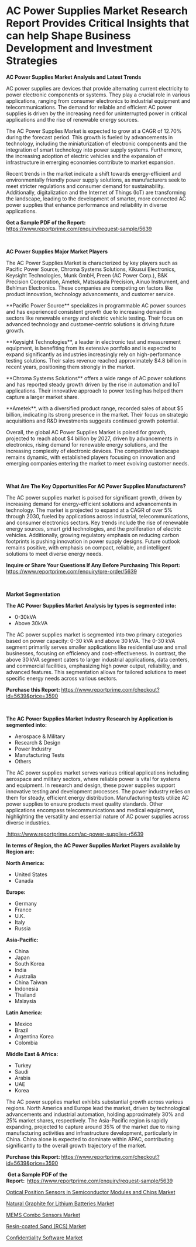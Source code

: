 <p><h1>AC Power Supplies Market Research Report Provides Critical Insights that can help Shape Business Development and Investment Strategies</h1></p><p><strong>AC Power Supplies Market Analysis and Latest Trends</strong></p>
<p><p>AC power supplies are devices that provide alternating current electricity to power electronic components or systems. They play a crucial role in various applications, ranging from consumer electronics to industrial equipment and telecommunications. The demand for reliable and efficient AC power supplies is driven by the increasing need for uninterrupted power in critical applications and the rise of renewable energy sources.</p><p>The AC Power Supplies Market is expected to grow at a CAGR of 12.70% during the forecast period. This growth is fueled by advancements in technology, including the miniaturization of electronic components and the integration of smart technology into power supply systems. Furthermore, the increasing adoption of electric vehicles and the expansion of infrastructure in emerging economies contribute to market expansion. </p><p>Recent trends in the market indicate a shift towards energy-efficient and environmentally friendly power supply solutions, as manufacturers seek to meet stricter regulations and consumer demand for sustainability. Additionally, digitalization and the Internet of Things (IoT) are transforming the landscape, leading to the development of smarter, more connected AC power supplies that enhance performance and reliability in diverse applications.</p></p>
<p><strong>Get a Sample PDF of the Report:&nbsp;</strong> <a href="https://www.reportprime.com/enquiry/request-sample/5639">https://www.reportprime.com/enquiry/request-sample/5639</a></p>
<p>&nbsp;</p>
<p><strong>AC Power Supplies Major Market Players</strong></p>
<p><p>The AC Power Supplies Market is characterized by key players such as Pacific Power Source, Chroma Systems Solutions, Kikusui Electronics, Keysight Technologies, Munk GmbH, Preen (AC Power Corp.), B&K Precision Corporation, Ametek, Matsusada Precision, Ainuo Instrument, and Behlman Electronics. These companies are competing on factors like product innovation, technology advancements, and customer service.</p><p>**Pacific Power Source** specializes in programmable AC power sources and has experienced consistent growth due to increasing demand in sectors like renewable energy and electric vehicle testing. Their focus on advanced technology and customer-centric solutions is driving future growth.</p><p>**Keysight Technologies**, a leader in electronic test and measurement equipment, is benefiting from its extensive portfolio and is expected to expand significantly as industries increasingly rely on high-performance testing solutions. Their sales revenue reached approximately $4.8 billion in recent years, positioning them strongly in the market.</p><p>**Chroma Systems Solutions** offers a wide range of AC power solutions and has reported steady growth driven by the rise in automation and IoT applications. Their innovative approach to power testing has helped them capture a larger market share.</p><p>**Ametek**, with a diversified product range, recorded sales of about $5 billion, indicating its strong presence in the market. Their focus on strategic acquisitions and R&D investments suggests continued growth potential.</p><p>Overall, the global AC Power Supplies Market is poised for growth, projected to reach about $4 billion by 2027, driven by advancements in electronics, rising demand for renewable energy solutions, and the increasing complexity of electronic devices. The competitive landscape remains dynamic, with established players focusing on innovation and emerging companies entering the market to meet evolving customer needs.</p></p>
<p>&nbsp;</p>
<p><strong>What Are The Key Opportunities For AC Power Supplies Manufacturers?</strong></p>
<p><p>The AC power supplies market is poised for significant growth, driven by increasing demand for energy-efficient solutions and advancements in technology. The market is projected to expand at a CAGR of over 5% through 2030, fueled by applications across industrial, telecommunications, and consumer electronics sectors. Key trends include the rise of renewable energy sources, smart grid technologies, and the proliferation of electric vehicles. Additionally, growing regulatory emphasis on reducing carbon footprints is pushing innovation in power supply designs. Future outlook remains positive, with emphasis on compact, reliable, and intelligent solutions to meet diverse energy needs.</p></p>
<p><strong>Inquire or Share Your Questions If Any Before Purchasing This Report:</strong> <a href="https://www.reportprime.com/enquiry/pre-order/5639">https://www.reportprime.com/enquiry/pre-order/5639</a></p>
<p>&nbsp;</p>
<p><strong>Market Segmentation</strong></p>
<p><strong>The AC Power Supplies Market Analysis by types is segmented into:</strong></p>
<p><ul><li>0-30kVA</li><li>Above 30kVA</li></ul></p>
<p><p>The AC power supplies market is segmented into two primary categories based on power capacity: 0-30 kVA and above 30 kVA. The 0-30 kVA segment primarily serves smaller applications like residential use and small businesses, focusing on efficiency and cost-effectiveness. In contrast, the above 30 kVA segment caters to larger industrial applications, data centers, and commercial facilities, emphasizing high power output, reliability, and advanced features. This segmentation allows for tailored solutions to meet specific energy needs across various sectors.</p></p>
<p><strong>Purchase this Report:&nbsp;</strong><a href="https://www.reportprime.com/checkout?id=5639&price=3590">https://www.reportprime.com/checkout?id=5639&price=3590</a></p>
<p>&nbsp;</p>
<p><strong>The AC Power Supplies Market Industry Research by Application is segmented into:</strong></p>
<p><ul><li>Aerospace & Military</li><li>Research & Design</li><li>Power Industry</li><li>Manufacturing Tests</li><li>Others</li></ul></p>
<p><p>The AC power supplies market serves various critical applications including aerospace and military sectors, where reliable power is vital for systems and equipment. In research and design, these power supplies support innovative testing and development processes. The power industry relies on them for steady, efficient energy distribution. Manufacturing tests utilize AC power supplies to ensure products meet quality standards. Other applications encompass telecommunications and medical equipment, highlighting the versatility and essential nature of AC power supplies across diverse industries.</p></p>
<p><a href="https://www.reportprime.com/ac-power-supplies-r5639">&nbsp;https://www.reportprime.com/ac-power-supplies-r5639</a></p>
<p><strong>In terms of Region, the AC Power Supplies Market Players available by Region are:</strong></p>
<p>
    <p> <strong> North America: </strong>
        <ul>
            <li>United States</li>
            <li>Canada</li>
        </ul>
        </p> 
    <p> <strong> Europe: </strong>
        <ul>
            <li>Germany</li>
            <li>France</li>
            <li>U.K.</li>
            <li>Italy</li>
            <li>Russia</li>
        </ul>
        </p> 
    <p> <strong> Asia-Pacific: </strong>
        <ul>
            <li>China</li>
            <li>Japan</li>
            <li>South Korea</li>
            <li>India</li>
            <li>Australia</li>
            <li>China Taiwan</li>
            <li>Indonesia</li>
            <li>Thailand</li>
            <li>Malaysia</li>
        </ul>
        </p> 
    <p> <strong> Latin America: </strong>
        <ul>
            <li>Mexico</li>
            <li>Brazil</li>
            <li>Argentina Korea</li>
            <li>Colombia</li>
        </ul>
        </p> 
    <p> <strong> Middle East & Africa: </strong>
        <ul>
            <li>Turkey</li>
            <li>Saudi</li>
            <li>Arabia</li>
            <li>UAE</li>
            <li>Korea</li>
        </ul>
    </p>
    </p>
<p><p>The AC power supplies market exhibits substantial growth across various regions. North America and Europe lead the market, driven by technological advancements and industrial automation, holding approximately 30% and 25% market shares, respectively. The Asia-Pacific region is rapidly expanding, projected to capture around 35% of the market due to rising manufacturing activities and infrastructure development, particularly in China. China alone is expected to dominate within APAC, contributing significantly to the overall growth trajectory of the market.</p></p>
<p><strong>Purchase this Report: </strong><a href="https://www.reportprime.com/checkout?id=5639&price=3590">https://www.reportprime.com/checkout?id=5639&price=3590</a></p>
<p>&nbsp;<strong>Get a Sample PDF of the Report:&nbsp;&nbsp;</strong><a href="https://www.reportprime.com/enquiry/request-sample/5639">https://www.reportprime.com/enquiry/request-sample/5639</a></p>
<p><strong></strong></p>
<p><p><a href="https://github.com/FahadAhmed223/Market-Research-Report-List-1/blob/main/optical-position-sensors-in-semiconductor-modules-and-chips-market.md">Optical Position Sensors in Semiconductor Modules and Chips Market</a></p><p><a href="https://issuu.com/reportprime-2/docs/natural-graphite-for-lithium-batter_8254bb50688e90">Natural Graphite for Lithium Batteries Market</a></p><p><a href="https://github.com/MarilynDouglas476/Market-Research-Report-List-1/blob/main/mems-combo-sensors-market.md">MEMS Combo Sensors Market</a></p><p><a href="https://issuu.com/reportprime-2/docs/resin-coated-sand-rcs-market-size-2_2a010de3ae3221">Resin-coated Sand (RCS) Market</a></p><p><a href="https://www.linkedin.com/pulse/global-confidentiality-software-market-sector-types-applications-tirmf?trackingId=T5etIfZATuWc1t%2F90SIAPA%3D%3D">Confidentiality Software Market</a></p></p>